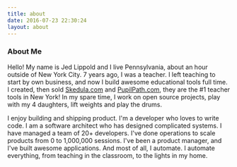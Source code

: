 ```yaml
---
title: about
date: 2016-07-23 22:30:24
layout: about
---
```


### About Me


Hello! My name is Jed Lippold and I live Pennsylvania, about an hour outside of New York City. 7 years ago, I was a teacher. I left teaching to start by own business, and now I build awesome educational tools full time. I created, then sold [Skedula.com](http://skedula.com) and [PupilPath.com](http://pupilpath.com), they are the #1 teacher tools in New York! In my spare time, I work on open source projects, play with my 4 daughters, lift weights and play the drums.

I enjoy building and shipping product. I'm a developer who loves to write code. I am a software architect who has designed complicated systems. I have managed a team of 20+ developers. I've done operations to scale products from 0 to 1,000,000 sessions. I've been a product manager, and I've built awesome applications. And most of all, I automate. I automate everything, from teaching in the classroom, to the lights in my home.